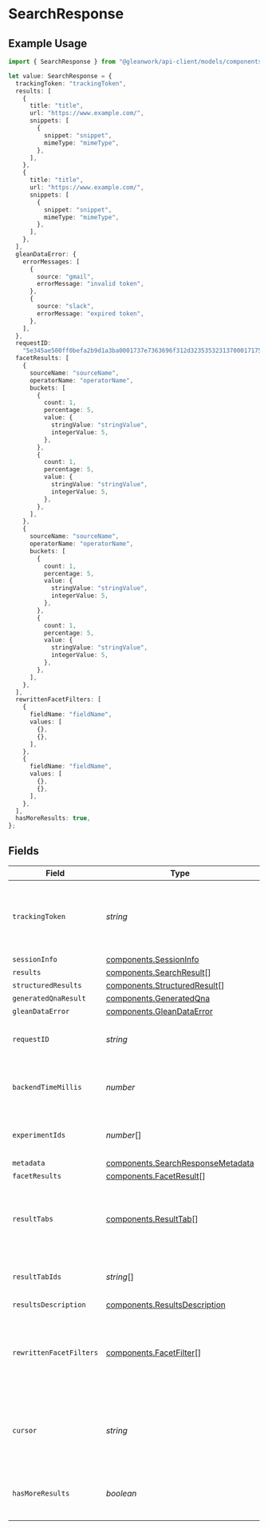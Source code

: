 # SearchResponse

## Example Usage

```typescript
import { SearchResponse } from "@gleanwork/api-client/models/components";

let value: SearchResponse = {
  trackingToken: "trackingToken",
  results: [
    {
      title: "title",
      url: "https://www.example.com/",
      snippets: [
        {
          snippet: "snippet",
          mimeType: "mimeType",
        },
      ],
    },
    {
      title: "title",
      url: "https://www.example.com/",
      snippets: [
        {
          snippet: "snippet",
          mimeType: "mimeType",
        },
      ],
    },
  ],
  gleanDataError: {
    errorMessages: [
      {
        source: "gmail",
        errorMessage: "invalid token",
      },
      {
        source: "slack",
        errorMessage: "expired token",
      },
    ],
  },
  requestID:
    "5e345ae500ff0befa2b9d1a3ba0001737e7363696f312d323535323137000171756572792d656e64706f696e743a323032303031333074313830343032000100",
  facetResults: [
    {
      sourceName: "sourceName",
      operatorName: "operatorName",
      buckets: [
        {
          count: 1,
          percentage: 5,
          value: {
            stringValue: "stringValue",
            integerValue: 5,
          },
        },
        {
          count: 1,
          percentage: 5,
          value: {
            stringValue: "stringValue",
            integerValue: 5,
          },
        },
      ],
    },
    {
      sourceName: "sourceName",
      operatorName: "operatorName",
      buckets: [
        {
          count: 1,
          percentage: 5,
          value: {
            stringValue: "stringValue",
            integerValue: 5,
          },
        },
        {
          count: 1,
          percentage: 5,
          value: {
            stringValue: "stringValue",
            integerValue: 5,
          },
        },
      ],
    },
  ],
  rewrittenFacetFilters: [
    {
      fieldName: "fieldName",
      values: [
        {},
        {},
      ],
    },
    {
      fieldName: "fieldName",
      values: [
        {},
        {},
      ],
    },
  ],
  hasMoreResults: true,
};
```

## Fields

| Field                                                                                                                                       | Type                                                                                                                                        | Required                                                                                                                                    | Description                                                                                                                                 | Example                                                                                                                                     |
| ------------------------------------------------------------------------------------------------------------------------------------------- | ------------------------------------------------------------------------------------------------------------------------------------------- | ------------------------------------------------------------------------------------------------------------------------------------------- | ------------------------------------------------------------------------------------------------------------------------------------------- | ------------------------------------------------------------------------------------------------------------------------------------------- |
| `trackingToken`                                                                                                                             | *string*                                                                                                                                    | :heavy_minus_sign:                                                                                                                          | A token that should be passed for additional requests related to this request (such as more results requests).                              |                                                                                                                                             |
| `sessionInfo`                                                                                                                               | [components.SessionInfo](../../models/components/sessioninfo.md)                                                                            | :heavy_minus_sign:                                                                                                                          | N/A                                                                                                                                         |                                                                                                                                             |
| `results`                                                                                                                                   | [components.SearchResult](../../models/components/searchresult.md)[]                                                                        | :heavy_minus_sign:                                                                                                                          | N/A                                                                                                                                         |                                                                                                                                             |
| `structuredResults`                                                                                                                         | [components.StructuredResult](../../models/components/structuredresult.md)[]                                                                | :heavy_minus_sign:                                                                                                                          | N/A                                                                                                                                         |                                                                                                                                             |
| `generatedQnaResult`                                                                                                                        | [components.GeneratedQna](../../models/components/generatedqna.md)                                                                          | :heavy_minus_sign:                                                                                                                          | N/A                                                                                                                                         |                                                                                                                                             |
| `gleanDataError`                                                                                                                            | [components.GleanDataError](../../models/components/gleandataerror.md)                                                                      | :heavy_minus_sign:                                                                                                                          | N/A                                                                                                                                         |                                                                                                                                             |
| `requestID`                                                                                                                                 | *string*                                                                                                                                    | :heavy_minus_sign:                                                                                                                          | A platform-generated request ID to correlate backend logs.                                                                                  |                                                                                                                                             |
| `backendTimeMillis`                                                                                                                         | *number*                                                                                                                                    | :heavy_minus_sign:                                                                                                                          | Time in milliseconds the backend took to respond to the request.                                                                            | 1100                                                                                                                                        |
| `experimentIds`                                                                                                                             | *number*[]                                                                                                                                  | :heavy_minus_sign:                                                                                                                          | List of experiment ids for the corresponding request.                                                                                       |                                                                                                                                             |
| `metadata`                                                                                                                                  | [components.SearchResponseMetadata](../../models/components/searchresponsemetadata.md)                                                      | :heavy_minus_sign:                                                                                                                          | N/A                                                                                                                                         |                                                                                                                                             |
| `facetResults`                                                                                                                              | [components.FacetResult](../../models/components/facetresult.md)[]                                                                          | :heavy_minus_sign:                                                                                                                          | N/A                                                                                                                                         |                                                                                                                                             |
| `resultTabs`                                                                                                                                | [components.ResultTab](../../models/components/resulttab.md)[]                                                                              | :heavy_minus_sign:                                                                                                                          | All result tabs available for the current query. Populated if QUERY_METADATA is specified in the request.                                   |                                                                                                                                             |
| `resultTabIds`                                                                                                                              | *string*[]                                                                                                                                  | :heavy_minus_sign:                                                                                                                          | The unique IDs of the result tabs to which this response belongs.                                                                           |                                                                                                                                             |
| `resultsDescription`                                                                                                                        | [components.ResultsDescription](../../models/components/resultsdescription.md)                                                              | :heavy_minus_sign:                                                                                                                          | N/A                                                                                                                                         |                                                                                                                                             |
| `rewrittenFacetFilters`                                                                                                                     | [components.FacetFilter](../../models/components/facetfilter.md)[]                                                                          | :heavy_minus_sign:                                                                                                                          | The actual applied facet filters based on the operators and facetFilters in the query. Useful for mapping typed operators to visual facets. |                                                                                                                                             |
| `cursor`                                                                                                                                    | *string*                                                                                                                                    | :heavy_minus_sign:                                                                                                                          | Cursor that indicates the start of the next page of results. To be passed in "more" requests for this query.                                |                                                                                                                                             |
| `hasMoreResults`                                                                                                                            | *boolean*                                                                                                                                   | :heavy_minus_sign:                                                                                                                          | Whether more results are available. Use cursor to retrieve them.                                                                            |                                                                                                                                             |